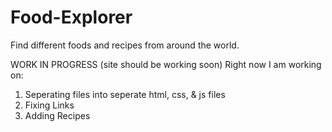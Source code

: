# Food-Explorer
Find different foods and recipes from around the world.

WORK IN PROGRESS (site should be working soon)
Right now I am working on:
1. Seperating files into seperate html, css, & js files
2. Fixing Links
3. Adding Recipes
